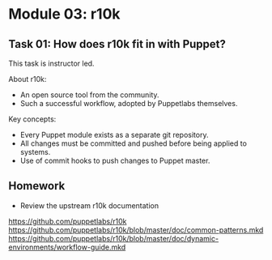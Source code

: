 # Module 03: r10k

## Task 01: How does r10k fit in with Puppet?

This task is instructor led.

About r10k:
* An open source tool from the community.
* Such a successful workflow, adopted by Puppetlabs themselves.


Key concepts:
* Every Puppet module exists as a separate git repository.
* All changes must be committed and pushed before being applied to systems.
* Use of commit hooks to push changes to Puppet master.


## Homework

* Review the upstream r10k documentation

https://github.com/puppetlabs/r10k
https://github.com/puppetlabs/r10k/blob/master/doc/common-patterns.mkd
https://github.com/puppetlabs/r10k/blob/master/doc/dynamic-environments/workflow-guide.mkd
